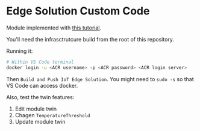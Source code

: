 # Edge Solution Custom Code

Module implemented with [this tutorial](https://docs.microsoft.com/en-us/azure/iot-edge/tutorial-csharp-module).

You'll need the infrasctrutcure build from the root of this repository.

Running it:

```sh
# Within VS Code terminal
docker login -u <ACR username> -p <ACR password> <ACR login server>
```

Then `Build and Push IoT Edge Solution`. You might need to `sudo -s` so that VS Code can access docker.

Also, test the twin features:

1. Edit module twin
2. Chagen `TemperatureThreshold`
3. Update module twin
